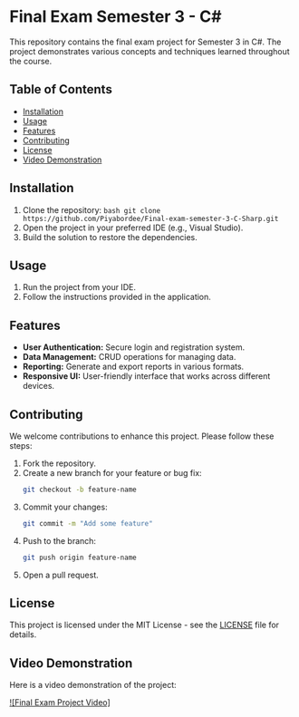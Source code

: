 # Final Exam Semester 3 - C#

This repository contains the final exam project for Semester 3 in C#. The project demonstrates various concepts and techniques learned throughout the course.

## Table of Contents
- [Installation](#installation)
- [Usage](#usage)
- [Features](#features)
- [Contributing](#contributing)
- [License](#license)
- [Video Demonstration](#video-demonstration)

## Installation

1. Clone the repository:
   ```bash git clone https://github.com/Piyabordee/Final-exam-semester-3-C-Sharp.git```
2. Open the project in your preferred IDE (e.g., Visual Studio).
3. Build the solution to restore the dependencies.

## Usage

1. Run the project from your IDE.
2. Follow the instructions provided in the application.

## Features

- **User Authentication:** Secure login and registration system.
- **Data Management:** CRUD operations for managing data.
- **Reporting:** Generate and export reports in various formats.
- **Responsive UI:** User-friendly interface that works across different devices.

## Contributing

We welcome contributions to enhance this project. Please follow these steps:

1. Fork the repository.
2. Create a new branch for your feature or bug fix:
   ```bash
   git checkout -b feature-name
   ```
3. Commit your changes:
   ```bash
   git commit -m "Add some feature"
   ```
4. Push to the branch:
   ```bash
   git push origin feature-name
   ```
5. Open a pull request.

## License

This project is licensed under the MIT License - see the [LICENSE](LICENSE) file for details.

## Video Demonstration

Here is a video demonstration of the project:

[![Final Exam Project Video]](https://www.youtube.com/watch?v=TFzEIsSMqW4)
